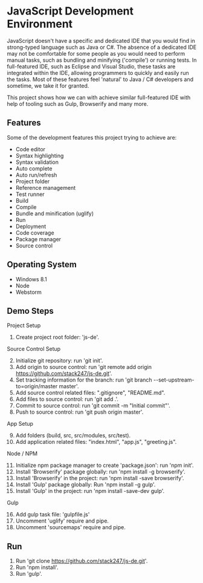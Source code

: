 # JavaScript Development Environment

JavaScript doesn't have a specific and dedicated IDE that you would find in strong-typed language such as Java or C#. The absence of a dedicated IDE may not be comfortable for some people as you would need to perform manual tasks, such as bundling and minifying ('compile') or running tests. In full-featured IDE, such as Eclipse and Visual Studio, these tasks are integrated within the IDE, allowing programmers to quickly and easily run the tasks. Most of these features feel 'natural' to Java / C# developers and sometime, we take it for granted.

This project shows how we can with achieve similar full-featured IDE with help of tooling such as Gulp, Browserify and many more.

## Features

Some of the development features this project trying to achieve are:

+ Code editor
+ Syntax highlighting
+ Syntax validation
+ Auto complete
+ Auto run/refresh
+ Project folder
+ Reference management
+ Test runner
+ Build
+ Compile
+ Bundle and minification (uglify)
+ Run
+ Deployment
+ Code coverage
+ Package manager
+ Source control

## Operating System
+ Windows 8.1
+ Node
+ Webstorm

## Demo Steps

Project Setup

1. Create project root folder: 'js-de'.

Source Control Setup

2. Initialize git repository: run 'git init'.
3. Add origin to source control: run 'git remote add origin https://github.com/stack247/js-de.git'.
4. Set tracking information for the branch: run 'git branch --set-upstream-to=origin/master master'.
5. Add source control related files: ".gitignore", "README.md".
6. Add files to source control: run 'git add .'.
7. Commit to source control: run 'git commit -m "Initial commit"'.
8. Push to source control: run 'git push origin master'.

App Setup

9. Add folders (build, src, src/modules, src/test).
10. Add application related files: "index.html", "app.js", "greeting.js".

Node / NPM

11. Initialize npm package manager to create 'package.json': run 'npm init'.
12. Install 'Browserify' package globally: run 'npm install -g browserify'.
13. Install 'Browserify' in the project: run 'npm install -save browserify'.
14. Install 'Gulp' package globally: Run 'npm install -g gulp'.
15. Install 'Gulp' in the project: run 'npm install -save-dev gulp'.

Gulp

16. Add gulp task file: 'gulpfile.js'
17. Uncomment 'uglify' require and pipe.
18. Uncomment 'sourcemaps' require and pipe.

## Run

1. Run 'git clone https://github.com/stack247/js-de.git'.
2. Run 'npm install'.
3. Run 'gulp'.